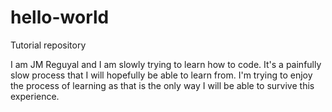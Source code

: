 # hello-world
Tutorial repository

I am JM Reguyal and I am slowly trying to learn how to code.
It's a painfully slow process that I will hopefully be able to learn from.
I'm trying to enjoy the process of learning as that is the only way
I will be able to survive this experience.
